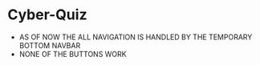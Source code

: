 # Cyber-Quiz

- AS OF NOW THE ALL NAVIGATION IS HANDLED BY THE TEMPORARY BOTTOM NAVBAR
- NONE OF THE BUTTONS WORK
